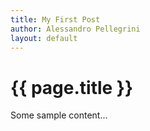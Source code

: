 ```yaml
---
title: My First Post
author: Alessandro Pellegrini
layout: default
---
```


# {{ page.title }}

Some sample content...
